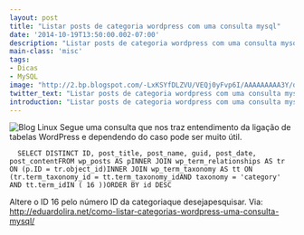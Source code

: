 ```yaml
---
layout: post
title: "Listar posts de categoria wordpress com uma consulta mysql"
date: '2014-10-19T13:50:00.002-07:00'
description: "Listar posts de categoria wordpress com uma consulta mysql"
main-class: 'misc'
tags:
- Dicas
- MySQL
image: "http://2.bp.blogspot.com/-LxKSYfDLZVU/VEQj0yFvp6I/AAAAAAAAA3Y/d8puxXsy7eI/s72-c/langage_mysql.png"
twitter_text: "Listar posts de categoria wordpress com uma consulta mysql"
introduction: "Listar posts de categoria wordpress com uma consulta mysql"
---
```

![Blog Linux](http://2.bp.blogspot.com/-LxKSYfDLZVU/VEQj0yFvp6I/AAAAAAAAA3Y/d8puxXsy7eI/s1600/langage_mysql.png "Blog Linux")
Segue uma consulta que nos traz entendimento da ligação de tabelas WordPress e dependendo do caso pode ser muito útil.
         
      SELECT DISTINCT ID, post_title, post_name, guid, post_date, post_contentFROM wp_posts AS pINNER JOIN wp_term_relationships AS tr ON (p.ID = tr.object_id)INNER JOIN wp_term_taxonomy AS tt ON (tr.term_taxonomy_id = tt.term_taxonomy_idAND taxonomy = 'category' AND tt.term_idIN ( 16 ))ORDER BY id DESC     
Altere o ID 16 pelo número ID da categoriaque desejapesquisar.
Via: http://eduardolira.net/como-listar-categorias-wordpress-uma-consulta-mysql/

